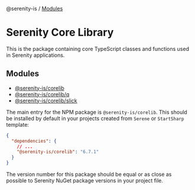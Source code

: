 @serenity-is / [Modules](modules.md)

# Serenity Core Library

This is the package containing core TypeScript classes and functions used in Serenity applications.

## Modules

- [@serenity-is/corelib](modules/corelib.md)
- [@serenity-is/corelib/q](modules/corelib_q.md)
- [@serenity-is/corelib/slick](modules/corelib_slick.md)

The main entry for the NPM package is `@serenity-is/corelib`. This should be installed by default 
in your projects created from `Serene` or `StartSharp` template:

```json
{
  "dependencies": {
    // ...
    "@serenity-is/corelib": "6.7.1"
  }
}
```

The version number for this package should be equal or as close as possible to Serenity NuGet package versions in your project file.
